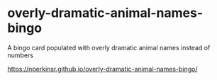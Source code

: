# overly-dramatic-animal-names-bingo
A bingo card populated with overly dramatic animal names instead of numbers

https://nperkinsr.github.io/overly-dramatic-animal-names-bingo/
